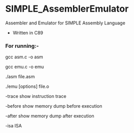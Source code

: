 # SIMPLE_AssemblerEmulator
Assembler and Emulator for SIMPLE Assembly Language

* Written in C89

### For running:-
gcc asm.c -o asm

gcc emu.c -o emu 

./asm file.asm

./emu [options] file.o

-trace  show instruction trace

-before show memory dump before execution

-after  show memory dump after execution

-isa    ISA
